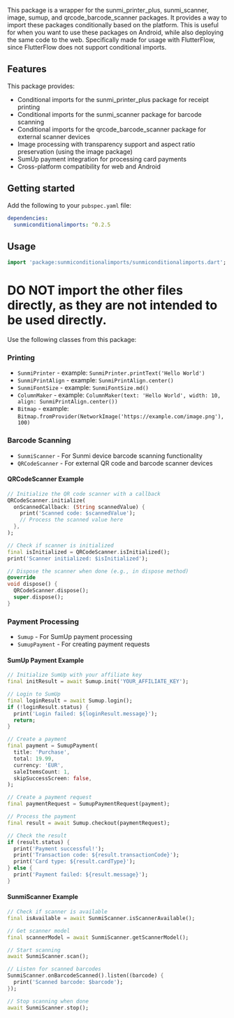 <!--
This README describes the package. If you publish this package to pub.dev,
this README's contents appear on the landing page for your package.

For information about how to write a good package README, see the guide for
[writing package pages](https://dart.dev/tools/pub/writing-package-pages).

For general information about developing packages, see the Dart guide for
[creating packages](https://dart.dev/guides/libraries/create-packages)
and the Flutter guide for
[developing packages and plugins](https://flutter.dev/to/develop-packages).
-->

This package is a wrapper for the sunmi_printer_plus, sunmi_scanner, image, sumup, and qrcode_barcode_scanner packages. It provides a way to import these packages conditionally based on the platform. This is useful for when you want to use these packages on Android, while also deploying the same code to the web. Specifically made for usage with FlutterFlow, since FlutterFlow does not support conditional imports.

## Features

This package provides:

* Conditional imports for the sunmi_printer_plus package for receipt printing
* Conditional imports for the sunmi_scanner package for barcode scanning
* Conditional imports for the qrcode_barcode_scanner package for external scanner devices
* Image processing with transparency support and aspect ratio preservation (using the image package)
* SumUp payment integration for processing card payments
* Cross-platform compatibility for web and Android

## Getting started

Add the following to your `pubspec.yaml` file:

```yaml
dependencies:
  sunmiconditionalimports: ^0.2.5
```

## Usage

```dart
import 'package:sunmiconditionalimports/sunmiconditionalimports.dart';
```

# DO NOT import the other files directly, as they are not intended to be used directly.


Use the following classes from this package:

### Printing

- `SunmiPrinter` - example: `SunmiPrinter.printText('Hello World')`
- `SunmiPrintAlign` - example: `SunmiPrintAlign.center()`
- `SunmiFontSize` - example: `SunmiFontSize.md()`
- `ColumnMaker` - example: `ColumnMaker(text: 'Hello World', width: 10, align: SunmiPrintAlign.center())`
- `Bitmap` - example: `Bitmap.fromProvider(NetworkImage('https://example.com/image.png'), 100)`

### Barcode Scanning

- `SunmiScanner` - For Sunmi device barcode scanning functionality
- `QRCodeScanner` - For external QR code and barcode scanner devices

#### QRCodeScanner Example

```dart
// Initialize the QR code scanner with a callback
QRCodeScanner.initialize(
  onScannedCallback: (String scannedValue) {
    print('Scanned code: $scannedValue');
    // Process the scanned value here
  },
);

// Check if scanner is initialized
final isInitialized = QRCodeScanner.isInitialized();
print('Scanner initialized: $isInitialized');

// Dispose the scanner when done (e.g., in dispose method)
@override
void dispose() {
  QRCodeScanner.dispose();
  super.dispose();
}
```

### Payment Processing

- `Sumup` - For SumUp payment processing
- `SumupPayment` - For creating payment requests

#### SumUp Payment Example

```dart
// Initialize SumUp with your affiliate key
final initResult = await Sumup.init('YOUR_AFFILIATE_KEY');

// Login to SumUp
final loginResult = await Sumup.login();
if (!loginResult.status) {
  print('Login failed: ${loginResult.message}');
  return;
}

// Create a payment
final payment = SumupPayment(
  title: 'Purchase',
  total: 19.99,
  currency: 'EUR',
  saleItemsCount: 1,
  skipSuccessScreen: false,
);

// Create a payment request
final paymentRequest = SumupPaymentRequest(payment);

// Process the payment
final result = await Sumup.checkout(paymentRequest);

// Check the result
if (result.status) {
  print('Payment successful!');
  print('Transaction code: ${result.transactionCode}');
  print('Card type: ${result.cardType}');
} else {
  print('Payment failed: ${result.message}');
}
```

#### SunmiScanner Example

```dart
// Check if scanner is available
final isAvailable = await SunmiScanner.isScannerAvailable();

// Get scanner model
final scannerModel = await SunmiScanner.getScannerModel();

// Start scanning
await SunmiScanner.scan();

// Listen for scanned barcodes
SunmiScanner.onBarcodeScanned().listen((barcode) {
  print('Scanned barcode: $barcode');
});

// Stop scanning when done
await SunmiScanner.stop();
```
